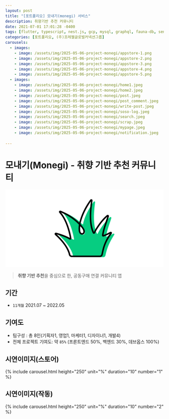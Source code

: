 ```yaml
---
layout: post
title: "[포트폴리오] 모내기(monegi) 서비스"
description: 취향기반 추천 커뮤니티
date: 2021-07-01 17:01:28 -0400
tags: [flutter, typescript, nest.js, gcp, mysql, graphql, fauna-db, sentry, amplitude, google-analytics]
categories: [포트폴리오, (주)프레젤글로벌커넥션그룹]
carousels:
  - images: 
    - image: /assets/img/2025-05-06-project-monegi/appstore-1.png
    - image: /assets/img/2025-05-06-project-monegi/appstore-2.png
    - image: /assets/img/2025-05-06-project-monegi/appstore-3.png
    - image: /assets/img/2025-05-06-project-monegi/appstore-4.png
    - image: /assets/img/2025-05-06-project-monegi/appstore-5.png
  - images: 
    - image: /assets/img/2025-05-06-project-monegi/home1.jpeg
    - image: /assets/img/2025-05-06-project-monegi/home2.jpeg
    - image: /assets/img/2025-05-06-project-monegi/post.jpeg
    - image: /assets/img/2025-05-06-project-monegi/post_comment.jpeg
    - image: /assets/img/2025-05-06-project-monegi/write-post.jpeg
    - image: /assets/img/2025-05-06-project-monegi/soso-log.jpeg
    - image: /assets/img/2025-05-06-project-monegi/search.jpeg
    - image: /assets/img/2025-05-06-project-monegi/scrap.jpeg
    - image: /assets/img/2025-05-06-project-monegi/mypage.jpeg
    - image: /assets/img/2025-05-06-project-monegi/notification.jpeg

---
```


# 모내기(Monegi) - 취향 기반 추천 커뮤니티

![Monegi Logo](/assets/img/2025-05-06-project-monegi/monegi-logo.png)

> **취향 기반 추천**을 중심으로 한, 공동구매 연결 커뮤니티 앱


## 기간
- `11개월` 2021.07 ~ 2022.05 


## 기여도
- 팀구성 : 총 8인(기획자1, 영업1, 마케터1, 디자이너1, 개발4) 
- 전체 프로젝트 기여도: 약 `85%` (프론트엔드 50%, 백엔드 30%, 데브옵스 100%)

## 시연이미지(스토어)

  {% include carousel.html height="250" unit="%" duration="10" number="1" %}


## 시연이미지(작동)

  {% include carousel.html height="250" unit="%" duration="10" number="2" %}
